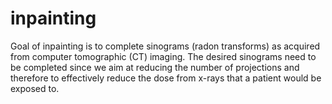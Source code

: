 # inpainting

Goal of inpainting is to complete sinograms (radon transforms) as acquired from computer tomographic (CT) imaging. The desired sinograms need to be completed since we aim at reducing the number of projections and therefore to effectively reduce the dose from x-rays that a patient  would be exposed to.
